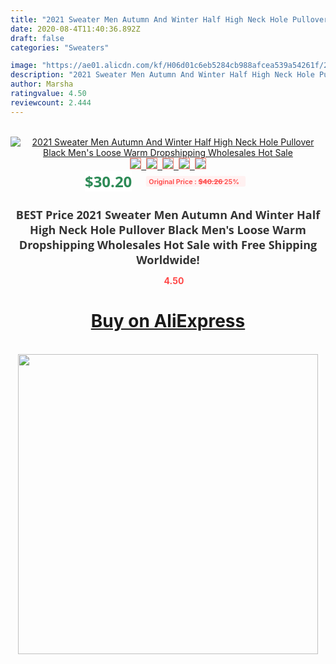 ```yaml
---
title: "2021 Sweater Men Autumn And Winter Half High Neck Hole Pullover Black Men's Loose Warm Dropshipping Wholesales Hot Sale"
date: 2020-08-4T11:40:36.892Z
draft: false
categories: "Sweaters"

image: "https://ae01.alicdn.com/kf/H06d01c6eb5284cb988afcea539a54261f/2021-Sweater-Men-Autumn-And-Winter-Half-High-Neck-Hole-Pullover-Black-Men-s-Loose-Warm.jpg"
description: "2021 Sweater Men Autumn And Winter Half High Neck Hole Pullover Black Men's Loose Warm Dropshipping Wholesales Hot Sale"
author: Marsha
ratingvalue: 4.50
reviewcount: 2.444
---
```

<br>
<div style="text-align: center;">
<a href="https://s.click.aliexpress.com/e/_9ivbOz" target="_blank" rel="nofollow noopener noreferrer"><img alt="2021 Sweater Men Autumn And Winter Half High Neck Hole Pullover Black Men's Loose Warm Dropshipping Wholesales Hot Sale" class="magnifier-image" src="https://ae01.alicdn.com/kf/H06d01c6eb5284cb988afcea539a54261f/2021-Sweater-Men-Autumn-And-Winter-Half-High-Neck-Hole-Pullover-Black-Men-s-Loose-Warm.jpg_640x640.jpg">
<br>
<img style="border:1px solid salmon" src="https://ae01.alicdn.com/kf/H06d01c6eb5284cb988afcea539a54261f/2021-Sweater-Men-Autumn-And-Winter-Half-High-Neck-Hole-Pullover-Black-Men-s-Loose-Warm.jpg_120x120.jpg">&nbsp;&nbsp;<img style="border:1px solid salmon" src="https://ae01.alicdn.com/kf/H4698ffecfb8344dfb661af2fd6cd8b3ab/2021-Sweater-Men-Autumn-And-Winter-Half-High-Neck-Hole-Pullover-Black-Men-s-Loose-Warm.jpg_120x120.jpg">&nbsp;&nbsp;<img style="border:1px solid salmon" src="https://ae01.alicdn.com/kf/He57ea6c706414be7b9552309fcd4480eX/2021-Sweater-Men-Autumn-And-Winter-Half-High-Neck-Hole-Pullover-Black-Men-s-Loose-Warm.jpg_120x120.jpg">&nbsp;&nbsp;<img style="border:1px solid salmon" src="https://ae01.alicdn.com/kf/H3e9209e1c2074612ad416c09f0fdafceM/2021-Sweater-Men-Autumn-And-Winter-Half-High-Neck-Hole-Pullover-Black-Men-s-Loose-Warm.jpg_120x120.jpg">&nbsp;&nbsp;<img style="border:1px solid salmon" src="https://ae01.alicdn.com/kf/H07c837e026524f988db3bebfcdc761be0/2021-Sweater-Men-Autumn-And-Winter-Half-High-Neck-Hole-Pullover-Black-Men-s-Loose-Warm.jpg_120x120.jpg"></a></div><br0>
<div style="text-align: center;"><span style="background-color: white; border: 0px; box-sizing: border-box; color: seagreen; display: inline-block; font-family: &quot;open sans&quot; , &quot;arial&quot; , &quot;helvetica&quot; , sans-serif , &quot;heiti&quot;; font-size: 24px; font-stretch: inherit; font-weight: 700; line-height: inherit; margin: 0px 10px 0px 0px; padding: 0px; vertical-align: middle;">$30.20 </span>
<span style="background: rgb(255 , 241 , 241); border-radius: 3px; border: 0px; box-sizing: border-box; color: #ff4747; display: inline-block; font-family: inherit; font-size: 12px; font-stretch: inherit; font-style: inherit; font-variant: inherit; font-weight: 600; line-height: inherit; margin: 0px; padding: 2px 5px; transform: scale(0.9); vertical-align: middle;">Original Price : <b style="text-decoration: line-through;">$40.26 </b> 25%&nbsp;&nbsp;</span></div>
<h1 style="color: #333333; display: inline-block; font-family: &quot;open sans&quot; , &quot;arial&quot; , &quot;helvetica&quot; , sans-serif , &quot;heiti&quot;; font-size: 18px; font-stretch: inherit; font-weight: 700; text-align: center;">BEST Price 2021 Sweater Men Autumn And Winter Half High Neck Hole Pullover Black Men's Loose Warm Dropshipping Wholesales Hot Sale with Free Shipping Worldwide!</h1>
<div style="color: #ff4747; text-align: center;">
<img src="https://4.bp.blogspot.com/-M0ZcTcb-5uY/XleCXlxnR4I/AAAAAAAAAEc/OrjgMkXV1oMQFaCRZj5HQwOCBcu3w1FegCPcBGAYYCw/s1600/star.png" style="height: 15px;">&nbsp;<b>4.50</b></div>
<div class="button_cont" align="center"><a class="buynow_a" href="https://s.click.aliexpress.com/e/_9ivbOz" target="_blank" rel="nofollow noopener noreferrer"><H1>Buy on AliExpress</H1></a></div><br>
<div class="separator" style="clear: both; text-align: center;">
<img src="https://lh3.googleusercontent.com/-pTy5HemUv9M/XlePHvY0dAI/AAAAAAAAAE4/0nX5iRUoIWY8eMW9Dpxeirr157OZliDIgCLcBGAsYHQ/s1600/badge.gif" width="480">
</div>
